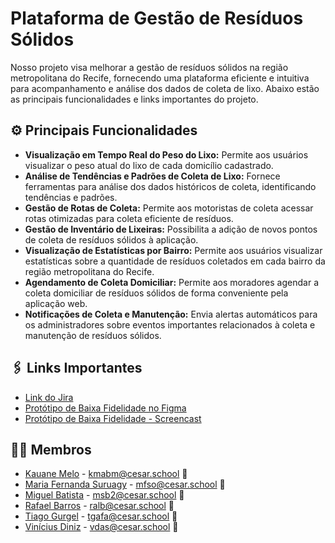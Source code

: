 # Plataforma de Gestão de Resíduos Sólidos

Nosso projeto visa melhorar a gestão de resíduos sólidos na região metropolitana do Recife, fornecendo uma plataforma eficiente e intuitiva para acompanhamento e análise dos dados de coleta de lixo. Abaixo estão as principais funcionalidades e links importantes do projeto.

## ⚙️ Principais Funcionalidades

- **Visualização em Tempo Real do Peso do Lixo:** Permite aos usuários visualizar o peso atual do lixo de cada domicílio cadastrado.
- **Análise de Tendências e Padrões de Coleta de Lixo:** Fornece ferramentas para análise dos dados históricos de coleta, identificando tendências e padrões.
- **Gestão de Rotas de Coleta:** Permite aos motoristas de coleta acessar rotas otimizadas para coleta eficiente de resíduos.
- **Gestão de Inventário de Lixeiras:** Possibilita a adição de novos pontos de coleta de resíduos sólidos à aplicação.
- **Visualização de Estatísticas por Bairro:** Permite aos usuários visualizar estatísticas sobre a quantidade de resíduos coletados em cada bairro da região metropolitana do Recife.
- **Agendamento de Coleta Domiciliar:** Permite aos moradores agendar a coleta domiciliar de resíduos sólidos de forma conveniente pela aplicação web.
- **Notificações de Coleta e Manutenção:** Envia alertas automáticos para os administradores sobre eventos importantes relacionados à coleta e manutenção de resíduos sólidos.

## 🖇️ Links Importantes

- [Link do Jira](https://conecta-cesar.atlassian.net/jira/software/projects/SCRUM/boards/1?atlOrigin=eyJpIjoiZDJlOTY0YzQ0MjY0NGVhMmExYjE3YzE5YzJjYThlODIiLCJwIjoiaiJ9)
- [Protótipo de Baixa Fidelidade no Figma](https://www.figma.com/file/1bqw5G2PKniOytyCujdKn5/FDS1?type=design&node-id=0%3A1&mode=design&t=68hMQEzQnMPQzem2-1)
- [Protótipo de Baixa Fidelidade - Screencast](https://youtu.be/zFNmWAJjifI)

## 👩‍💻 Membros

- [Kauane Melo](https://github.com/KauaneMelo) - kmabm@cesar.school 📩
- [Maria Fernanda Suruagy](https://github.com/nandaord) - mfso@cesar.school 📩
- [Miguel Batista](https://github.com/MigueldsBatista) - msb2@cesar.school 📩
- [Rafael Barros](https://github.com/raf7525) - ralb@cesar.school 📩
- [Tiago Gurgel](https://github.com/ticogafa) - tgafa@cesar.school 📩
- [Vinícius Diniz](https://github.com/xTvini) - vdas@cesar.school 📩
